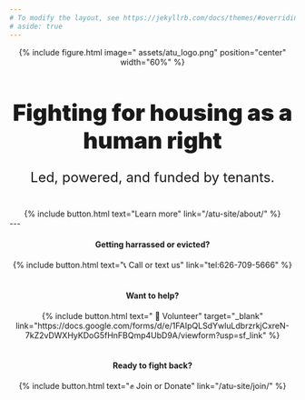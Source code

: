 ```yaml
---
# To modify the layout, see https://jekyllrb.com/docs/themes/#overriding-theme-defaults
# aside: true
---
```


<center>
{% include figure.html image=" assets/atu_logo.png" position="center" width="60%" %}
<br>
<h1 style="font-weight: 900; font-size: 2.5rem;">Fighting for housing as a human right</h1>
  <p style="font-size: 1.5rem;">Led, powered, and funded by tenants.</p>
  <br>
{% include button.html text="Learn more" link="/atu-site/about/" %}
<br>
</center>
---
<center>
<h4>Getting harrassed or evicted?</h4>
{% include button.html text="📞 Call or text us" link="tel:626-709-5666" %}
<br>
<br>
<h4>Want to help?</h4>
{% include button.html text=" 🤝 Volunteer" target="_blank" link="https://docs.google.com/forms/d/e/1FAIpQLSdYwluLdbrzrkjCxreN-7kZ2vDWXHyKDoG5fHnFBQmp4UbD9A/viewform?usp=sf_link"   %}
<br>
<br>
<h4>Ready to fight back?</h4>
  {% include button.html text="✊ Join or Donate" link="/atu-site/join/" %}
<br>
</center>
